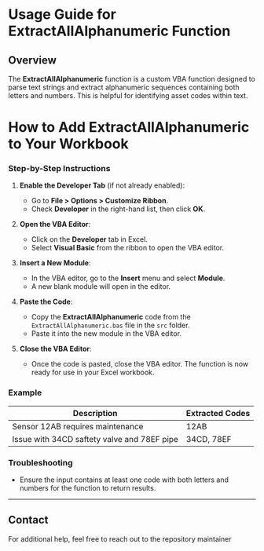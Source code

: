 # Usage Guide for ExtractAllAlphanumeric Function

## Overview
The **ExtractAllAlphanumeric** function is a custom VBA function designed to parse text strings and extract alphanumeric sequences containing both letters and numbers. This is helpful for identifying asset codes within text.

# How to Add ExtractAllAlphanumeric to Your Workbook

### Step-by-Step Instructions

1. **Enable the Developer Tab** (if not already enabled):
   - Go to **File > Options > Customize Ribbon**.
   - Check **Developer** in the right-hand list, then click **OK**.

2. **Open the VBA Editor**:
   - Click on the **Developer** tab in Excel.
   - Select **Visual Basic** from the ribbon to open the VBA editor.

3. **Insert a New Module**:
   - In the VBA editor, go to the **Insert** menu and select **Module**.
   - A new blank module will open in the editor.

4. **Paste the Code**:
   - Copy the **ExtractAllAlphanumeric** code from the `ExtractAllAlphanumeric.bas` file in the `src` folder.
   - Paste it into the new module in the VBA editor.

5. **Close the VBA Editor**:
   - Once the code is pasted, close the VBA editor. The function is now ready for use in your Excel workbook.


### Example
| Description                           | Extracted Codes      |
|---------------------------------------|-----------------------|
| Sensor 12AB requires maintenance      | 12AB                 |
| Issue with 34CD saftety valve and 78EF pipe   | 34CD, 78EF           |

### Troubleshooting
- Ensure the input contains at least one code with both letters and numbers for the function to return results.

---

## Contact
For additional help, feel free to reach out to the repository maintainer
